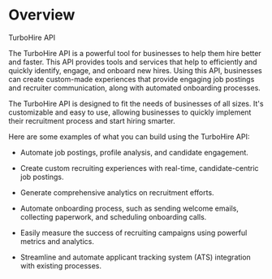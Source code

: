 # Overview

TurboHire API

The TurboHire API is a powerful tool for businesses to help them hire better and faster. This API provides tools and services that help to efficiently and quickly identify, engage, and onboard new hires. Using this API, businesses can create custom-made experiences that provide engaging job postings and recruiter communication, along with automated onboarding processes.

The TurboHire API is designed to fit the needs of businesses of all sizes. It's customizable and easy to use, allowing businesses to quickly implement their recruitment process and start hiring smarter.

Here are some examples of what you can build using the TurboHire API:

- Automate job postings, profile analysis, and candidate engagement.

- Create custom recruiting experiences with real-time, candidate-centric job postings.

- Generate comprehensive analytics on recruitment efforts.

- Automate onboarding process, such as sending welcome emails, collecting paperwork, and scheduling onboarding calls.

- Easily measure the success of recruiting campaigns using powerful metrics and analytics.

- Streamline and automate applicant tracking system (ATS) integration with existing processes.
